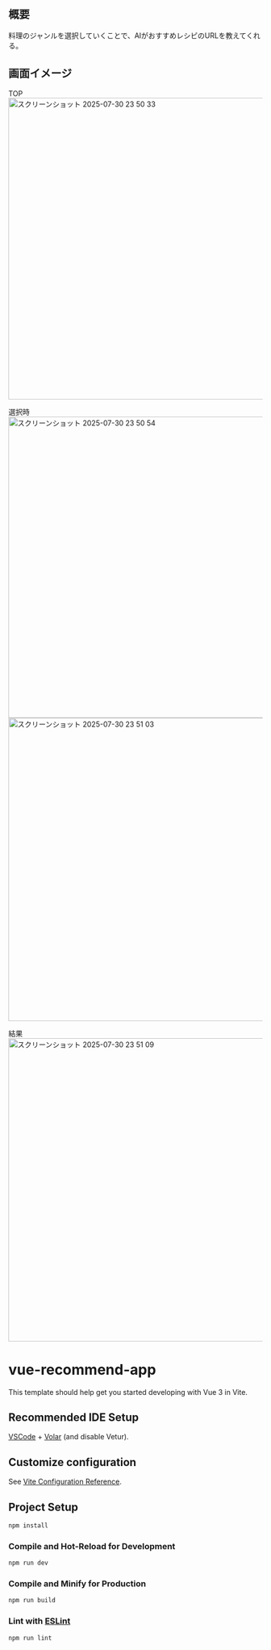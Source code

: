 ## 概要
料理のジャンルを選択していくことで、AIがおすすめレシピのURLを教えてくれる。
## 画面イメージ
TOP 
<img width="962" height="598" alt="スクリーンショット 2025-07-30 23 50 33" src="https://github.com/user-attachments/assets/208d6f90-007b-4c11-a2c5-8282ded416fc" />  

選択時 
<img width="958" height="597" alt="スクリーンショット 2025-07-30 23 50 54" src="https://github.com/user-attachments/assets/4edd1add-b599-4f06-a32f-4f7ed9dbe36a" />
<img width="958" height="601" alt="スクリーンショット 2025-07-30 23 51 03" src="https://github.com/user-attachments/assets/365f839c-719b-4b9b-8776-8b2ce87f4451" />  

結果 
<img width="961" height="601" alt="スクリーンショット 2025-07-30 23 51 09" src="https://github.com/user-attachments/assets/350ec1da-ba99-40ee-bdd5-8b20c703e4b3" />  

# vue-recommend-app

This template should help get you started developing with Vue 3 in Vite.

## Recommended IDE Setup

[VSCode](https://code.visualstudio.com/) + [Volar](https://marketplace.visualstudio.com/items?itemName=Vue.volar) (and disable Vetur).

## Customize configuration

See [Vite Configuration Reference](https://vite.dev/config/).

## Project Setup

```sh
npm install
```

### Compile and Hot-Reload for Development

```sh
npm run dev
```

### Compile and Minify for Production

```sh
npm run build
```

### Lint with [ESLint](https://eslint.org/)

```sh
npm run lint
```
